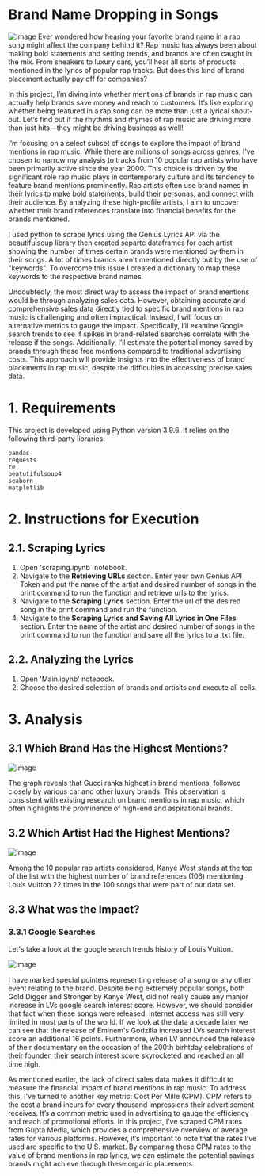 # Brand Name Dropping in Songs
![image](https://github.com/user-attachments/assets/161cf27f-0eb1-4cef-a6c1-5f6b51cfed3b)
Ever wondered how hearing your favorite brand name in a rap song might affect the company behind it? Rap music has always been about making bold statements and setting trends, and brands are often caught in the mix. From sneakers to luxury cars, you’ll hear all sorts of products mentioned in the lyrics of popular rap tracks. But does this kind of brand placement actually pay off for companies?

In this project, I’m diving into whether mentions of brands in rap music can actually help brands save money and reach to customers. It’s like exploring whether being featured in a rap song can be more than just a lyrical shout-out. Let’s find out if the rhythms and rhymes of rap music are driving more than just hits—they might be driving business as well!

I’m focusing on a select subset of songs to explore the impact of brand mentions in rap music. While there are millions of songs across genres, I’ve chosen to narrow my analysis to tracks from 10 popular rap artists who have been primarily active since the year 2000. This choice is driven by the significant role rap music plays in contemporary culture and its tendency to feature brand mentions prominently. Rap artists often use brand names in their lyrics to make bold statements, build their personas, and connect with their audience. By analyzing these high-profile artists, I aim to uncover whether their brand references translate into financial benefits for the brands mentioned.

I used python to scrape lyrics using the Genius Lyrics API via the beautifulsoup library then created separte dataframes for each artist showing the number of times certain brands were mentioned by them in their songs. A lot of times brands aren't mentioned directly but by the use of "keywords". To overcome this issue I created a dictionary to map these keywords to the respective brand names.

Undoubtedly, the most direct way to assess the impact of brand mentions would be through analyzing sales data. However, obtaining accurate and comprehensive sales data directly tied to specific brand mentions in rap music is challenging and often impractical. Instead, I will focus on alternative metrics to gauge the impact. Specifically, I’ll examine Google search trends to see if spikes in brand-related searches correlate with the release if the songs. Additionally, I’ll estimate the potential money saved by brands through these free mentions compared to traditional advertising costs. This approach will provide insights into the effectiveness of brand placements in rap music, despite the difficulties in accessing precise sales data.


# 1. Requirements
This project is developed using Python version 3.9.6. It relies on the following third-party libraries:

```
pandas
requests
re
beatutifulsoup4
seaborn
matplotlib
```


# 2. Instructions for Execution


## 2.1. Scraping Lyrics

1. Open 'scraping.ipynb` notebook.
2. Navigate to the **Retrieving URLs** section. Enter your own Genius API Token and put the name of the artist and desired number of songs in the print command to run the function and retrieve urls to the lyrics.
3. Navigate to the **Scraping Lyrics** section. Enter the url of the desired song in the print command and run the function.
4. Navigate to the **Scraping Lyrics and Saving All Lyrics in One Files** section. Enter the name of the artist and desired number of songs in the print command to run the function and save all the lyrics to a .txt file.

## 2.2. Analyzing the Lyrics

1. Open 'Main.ipynb' notebook.
2. Choose the desired selection of brands and artisits and execute all cells.


# 3. Analysis

## 3.1 Which Brand Has the Highest Mentions?

![image](https://github.com/user-attachments/assets/3b9512d6-bf20-4b9e-8a26-baf188c13963)

The graph reveals that Gucci ranks highest in brand mentions, followed closely by various car and other luxury brands. This observation is consistent with existing research on brand mentions in rap music, which often highlights the prominence of high-end and aspirational brands.

## 3.2  Which Artist Had the Highest Mentions?

![image](https://github.com/user-attachments/assets/ba67d4a3-8444-4dc9-9c82-e4773cc89741)

Among the 10 popular rap artists considered, Kanye West stands at the top of the list with the highest number of brand references (106) mentioning Louis Vuitton 22 times in the 100 songs that were part of our data set. 

## 3.3 What was the Impact?
### 3.3.1 Google Searches
Let's take a look at the google search trends history of Louis Vuitton.

![image](https://github.com/user-attachments/assets/6e03c28a-a23f-417a-8936-4423a79e74e1)

I have marked special pointers representing release of a song or any other event relating to the brand. Despite being extremely popular songs, both Gold Digger and Stronger by Kanye West, did not really cause any manjor increase in LVs google search interest score. However, we should consider that fact when these songs were released, internet access was still very limited in most parts of the world. If we look at the data a decade later we can see that the release of Eminem's Godzilla increased LVs search interest score an additional 16 points. Furthermore, when LV announced the release of their documentary on the occasion of the 200th birhtday celebrations of their founder, their search interest score skyrocketed and reached an all time high. 

As mentioned earlier, the lack of direct sales data makes it difficult to measure the financial impact of brand mentions in rap music. To address this, I’ve turned to another key metric: Cost Per Mille (CPM). CPM refers to the cost a brand incurs for every thousand impressions their advertisement receives. It’s a common metric used in advertising to gauge the efficiency and reach of promotional efforts. In this project, I’ve scraped CPM rates from Gupta Media, which provides a comprehensive overview of average rates for various platforms. However, it’s important to note that the rates I’ve used are specific to the U.S. market. By comparing these CPM rates to the value of brand mentions in rap lyrics, we can estimate the potential savings brands might achieve through these organic placements.

